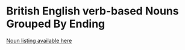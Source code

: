 # British English verb-based Nouns  Grouped By Ending

[Noun listing available here](https://nouns-ending-with.github.io)

